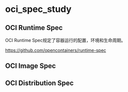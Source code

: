 # oci_spec_study

## OCI Runtime Spec
OCI Runtime Spec规定了容器运行的配置，环境和生命周期。


https://github.com/opencontainers/runtime-spec

## OCI Image Spec

## OCI Distribution Spec
